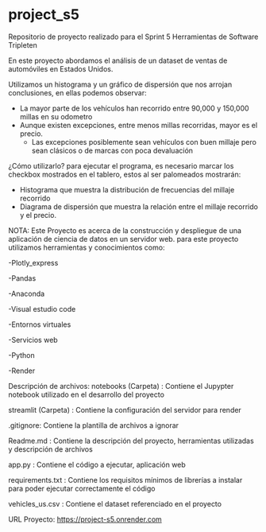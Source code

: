 # project_s5
Repositorio de proyecto realizado para el Sprint 5 Herramientas de Software Tripleten



En este proyecto abordamos el análisis de un dataset de ventas de automóviles en Estados Unidos.

Utilizamos un histograma y un gráfico de dispersión que nos arrojan conclusiones, en ellas podemos observar:
- La mayor parte de los vehículos han recorrido entre 90,000 y 150,000 millas en su odometro
- Aunque existen excepciones, entre menos millas recorridas, mayor es el precio.
	- Las excepciones posiblemente sean vehículos con buen millaje pero sean clásicos o de marcas con poca devaluación


¿Cómo utilizarlo?
para ejecutar el programa, es necesario marcar los checkbox mostrados en el tablero, estos al ser palomeados mostrarán:
- Histograma que muestra la distribución de frecuencias del millaje recorrido
- Diagrama de dispersión que muestra la relación entre el millaje recorrido y el precio.




NOTA:
Este Proyecto es acerca de la construcción y despliegue de una aplicación de ciencia de datos en un servidor web.
para este proyecto utilizamos herramientas y conocimientos como:

-Plotly_express

-Pandas

-Anaconda

-Visual estudio code

-Entornos virtuales

-Servicios web

-Python

-Render


Descripción de archivos:
notebooks (Carpeta) : Contiene el Jupypter notebook utilizado en el desarrollo del proyecto

streamlit (Carpeta) : Contiene la configuración del servidor para render 

.gitignore: Contiene la plantilla de archivos a ignorar

Readme.md : Contiene la descripción del proyecto, herramientas utilizadas y descripción de archivos

app.py : Contiene el código a ejecutar, aplicación web

requirements.txt : Contiene los requisitos mínimos de librerías a instalar para poder ejecutar correctamente el código

vehicles_us.csv : Contiene el dataset referenciado en el proyecto


URL Proyecto:
https://project-s5.onrender.com